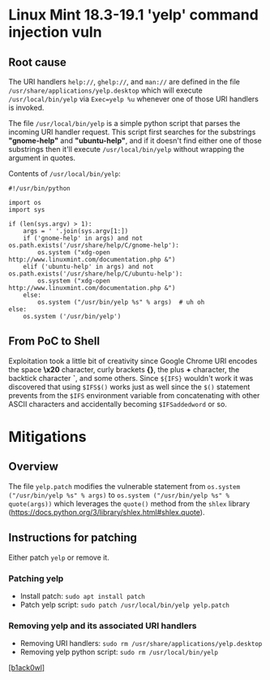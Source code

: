 # Linux Mint 18.3-19.1 'yelp' command injection vuln
## Root cause
The URI handlers `help://`, `ghelp://`, and `man://` are defined in the file `/usr/share/applications/yelp.desktop` which will execute `/usr/local/bin/yelp` via `Exec=yelp %u` whenever one of those URI handlers is invoked.

The file `/usr/local/bin/yelp` is a simple python script that parses the incoming URI handler request. This script first searches for the substrings **"gnome-help"** and **"ubuntu-help"**, and if it doesn't find either one of those substrings then it'll execute `/usr/local/bin/yelp` without wrapping the argument in quotes.

Contents of `/usr/local/bin/yelp`:
```
#!/usr/bin/python

import os
import sys

if (len(sys.argv) > 1):
    args = ' '.join(sys.argv[1:])
    if ('gnome-help' in args) and not os.path.exists('/usr/share/help/C/gnome-help'):
        os.system ("xdg-open http://www.linuxmint.com/documentation.php &")
    elif ('ubuntu-help' in args) and not os.path.exists('/usr/share/help/C/ubuntu-help'):
        os.system ("xdg-open http://www.linuxmint.com/documentation.php &")
    else:
        os.system ("/usr/bin/yelp %s" % args)  # uh oh
else:
    os.system ('/usr/bin/yelp')
```

## From PoC to Shell

Exploitation took a little bit of creativity since Google Chrome URI encodes the space **\x20** character, curly brackets **{}**, the plus **+** character, the backtick character **\`**, and some others. Since `${IFS}` wouldn't work it was discovered that using `$IFS$()` works just as well since the `$()` statement prevents from the `$IFS` environment variable from concatenating with other ASCII characters and accidentally becoming `$IFSaddedword` or so.

# Mitigations
## Overview

The file `yelp.patch` modifies the vulnerable statement from `os.system ("/usr/bin/yelp %s" % args)` to `os.system ("/usr/bin/yelp %s" % quote(args))` which leverages the `quote()` method from the `shlex` library (https://docs.python.org/3/library/shlex.html#shlex.quote).

## Instructions for patching

Either patch `yelp` or remove it.

### Patching yelp

* Install patch: `sudo apt install patch`
* Patch yelp script: `sudo patch /usr/local/bin/yelp yelp.patch`

### Removing yelp and its associated URI handlers

* Removing URI handlers: `sudo rm /usr/share/applications/yelp.desktop`
* Removing yelp python script: `sudo rm /usr/local/bin/yelp`


[[b1ack0wl]](https://twitter.com/b1ack0wl)